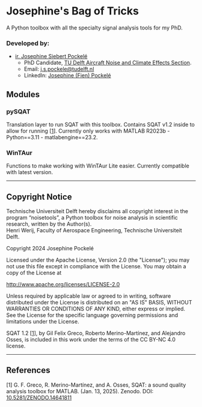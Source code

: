 # Josephine's Bag of Tricks
A Python toolbox with all the specialty signal analysis tools for my PhD.

### Developed by:
- [ir. Josephine Siebert Pockelé](https://orcid.org/0009-0002-5152-9986)
  - PhD Candidate, [TU Delft Aircraft Noise and Climate Effects Section](https://www.tudelft.nl/lr/organisatie/afdelingen/control-and-operations/aircraft-noise-and-climate-effects-ance).
  - Email: [j.s.pockele@tudelft.nl](mailto:j.s.pockele@tudelft.nl)
  - LinkedIn: [Josephine (Fien) Pockelé](https://www.linkedin.com/in/josephine-pockele)

## Modules

### pySQAT
Translation layer to run SQAT with this toolbox. Contains SQAT v1.2 inside to allow for running [[1](#greco2023)].
Currently only works with MATLAB R2023b - Python==3.11 - matlabengine==23.2.

### WinTAur
Functions to make working with WinTAur Lite easier. Currently compatible with latest version.

---
## Copyright Notice

Technische Universiteit Delft hereby disclaims all copyright interest in the program “noisetools”, a Python toolbox for noise analysis in scientific research, written by the Author(s).\
Henri Werij, Faculty of Aerospace Engineering, Technische Universiteit Delft.

Copyright 2024 Josephine Pockelé

Licensed under the Apache License, Version 2.0 (the "License"); 
you may not use this file except in compliance with the License. 
You may obtain a copy of the License at

http://www.apache.org/licenses/LICENSE-2.0

Unless required by applicable law or agreed to in writing, software 
distributed under the License is distributed on an "AS IS" BASIS, 
WITHOUT WARRANTIES OR CONDITIONS OF ANY KIND, either express or implied. 
See the License for the specific language governing permissions and 
limitations under the License.

SQAT 1.2 [[1](#greco2023)], by Gil Felix Greco, Roberto Merino-Martínez, and Alejandro Osses, is included in this work under the terms of the CC BY-NC 4.0 license.

---
## References
<a id="greco2023">[1]</a> G. F. Greco, R. Merino-Martínez, and A. Osses, SQAT: a sound quality analysis toolbox for MATLAB. (Jan. 13, 2025). Zenodo. DOI: [10.5281/ZENODO.14641811](https://doi.org/10.5281/ZENODO.14641811)

